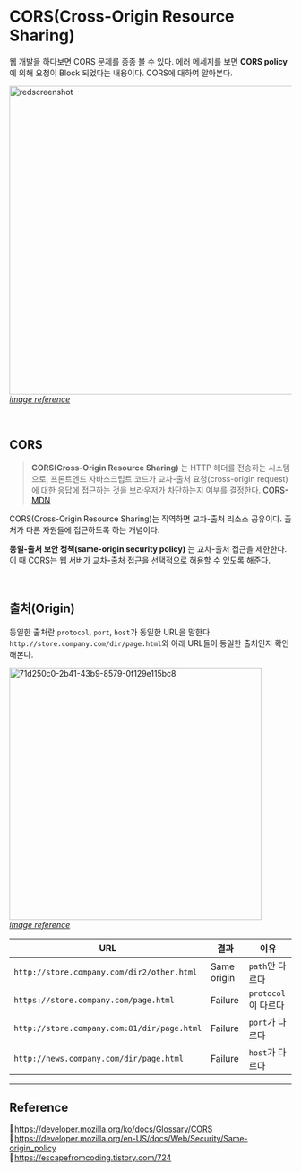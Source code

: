 # CORS(Cross-Origin Resource Sharing)

웹 개발을 하다보면 CORS 문제를 종종 볼 수 있다. 에러 메세지를 보면 **CORS policy** 에 의해 요청이 Block 되었다는 내용이다. CORS에 대하여 알아본다.

<img width="550" alt="redscreenshot" src="https://user-images.githubusercontent.com/66757141/211569746-a89112d7-bb30-4945-a84a-f2b8243f6ebd.png"><br/>
_[image reference](https://blog.container-solutions.com/a-guide-to-solving-those-mystifying-cors-issues)_

<br/>

## CORS

> **CORS(Cross-Origin Resource Sharing)** 는 HTTP 헤더를 전송하는 시스템으로, 프론트엔드 자바스크립트 코드가 교차-출처 요청(cross-origin request)에 대한 응답에 접근하는 것을 브라우저가 차단하는지 여부를 결정한다. [CORS-MDN](https://developer.mozilla.org/en-US/docs/Glossary/CORS)

CORS(Cross-Origin Resource Sharing)는 직역하면 교차-출처 리소스 공유이다. 출처가 다른 자원들에 접근하도록 하는 개념이다.

**동일-출처 보안 정책(same-origin security policy)** 는 교차-출처 접근을 제한한다. 이 때 CORS는 웹 서버가 교차-출처 접근을 선택적으로 허용할 수 있도록 해준다.

<br/>

## 출처(Origin)

동일한 출처란 `protocol`, `port`, `host`가 동일한 URL을 말한다.
`http://store.company.com/dir/page.html`와 아래 URL들이 동일한 출처인지 확인해본다.

<img src="https://user-images.githubusercontent.com/66757141/211576962-20aee656-5bff-48d5-8de2-c541e8c87048.png" alt="71d250c0-2b41-43b9-8579-0f129e115bc8" width="450px" /><br/>
_[image reference](https://subscription.packtpub.com/book/cloud-and-networking/9781789349863/6/ch06lvl1sec60/what-s-in-a-url)_

<!-- prettier-ignore -->
| URL | 결과 | 이유 |
| --- | ---- | ---- |
| `http://store.company.com/dir2/other.html` | Same origin | `path`만 다르다 |
| `https://store.company.com/page.html` | Failure | `protocol`이 다르다 |
| `http://store.company.com:81/dir/page.html` | Failure | `port`가 다르다 |
| `http://news.company.com/dir/page.html` | Failure | `host`가 다르다 |

---

## Reference

📄https://developer.mozilla.org/ko/docs/Glossary/CORS  
📄https://developer.mozilla.org/en-US/docs/Web/Security/Same-origin_policy  
📄https://escapefromcoding.tistory.com/724
